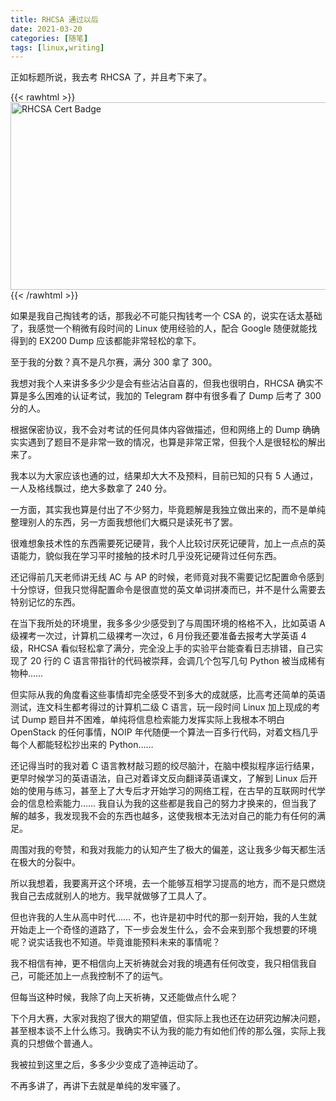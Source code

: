 ```yaml
---
title: RHCSA 通过以后
date: 2021-03-20
categories: [随笔]
tags: [linux,writing]
---
```


正如标题所说，我去考 RHCSA 了，并且考下来了。

{{< rawhtml >}}
<a href="https://rhtapps.redhat.com/certifications/badge/verify/FM4NLCFFOVRSAARC7RFRTV254YAEQU3CUPSQX2KSDXT6RW46LQ3T7ULZ55KZZ56SKO7EQ3ETTLYZQ4U5NQYTCNA62RUWOCM34WWBUYQ="><img src='https://rhtapps.redhat.com/certifications/badge/download/FM4NLCFFOVRSAARC7RFRTV254YAEQU3CUPSQX2KSDXT6RW46LQ3T7ULZ55KZZ56SKO7EQ3ETTLYZQ4U5NQYTCNA62RUWOCM34WWBUYQ=?download' alt='RHCSA Cert Badge' width=600px height=300px></a>
{{< /rawhtml >}}

如果是我自己掏钱考的话，那我必不可能只掏钱考一个 CSA 的，说实在话太基础了，我感觉一个稍微有段时间的 Linux 使用经验的人，配合 Google 随便就能找得到的 EX200 Dump 应该都能非常轻松的拿下。

至于我的分数？真不是凡尔赛，满分 300 拿了 300。

我想对我个人来讲多多少少是会有些沾沾自喜的，但我也很明白，RHCSA 确实不算是多么困难的认证考试，我加的 Telegram 群中有很多看了 Dump 后考了 300 分的人。

根据保密协议，我不会对考试的任何具体内容做描述，但和网络上的 Dump 确确实实遇到了题目不是非常一致的情况，也算是非常正常，但我个人是很轻松的解出来了。

我本以为大家应该也通的过，结果却大大不及预料，目前已知的只有 5 人通过，一人及格线飘过，绝大多数拿了 240 分。

一方面，其实我也算是付出了不少努力，毕竟题解是我独立做出来的，而不是单纯整理别人的东西，另一方面我想他们大概只是读死书了罢。

很难想象技术性的东西需要死记硬背，我个人比较讨厌死记硬背，加上一点点的英语能力，貌似我在学习平时接触的技术时几乎没死记硬背过任何东西。

还记得前几天老师讲无线 AC 与 AP 的时候，老师竟对我不需要记忆配置命令感到十分惊讶，但我只觉得配置命令是很直觉的英文单词拼凑而已，并不是什么需要去特别记忆的东西。

在当下我所处的环境里，我多多少少感受到了与周围环境的格格不入，比如英语 A 级裸考一次过，计算机二级裸考一次过，6 月份我还要准备去报考大学英语 4 级，RHCSA 看似轻松拿了满分，完全没上手的实验平台能查看日志排错，自己实现了 20 行的 C 语言带指针的代码被崇拜，会调几个包写几句 Python 被当成稀有物种…… 

但实际从我的角度看这些事情却完全感受不到多大的成就感，比高考还简单的英语测试，连文科生都考得过的计算机二级 C 语言，玩一段时间 Linux 加上现成的考试 Dump 题目并不困难，单纯将信息检索能力发挥实际上我根本不明白 OpenStack 的任何事情，NOIP 年代随便一个算法一百多行代码，对着文档几乎每个人都能轻松抄出来的 Python……

还记得当时的我对着 C 语言教材敲习题的绞尽脑汁，在脑中模拟程序运行结果，更早时候学习的英语语法，自己对着译文反向翻译英语课文，了解到 Linux 后开始的使用与练习，甚至上了大专后才开始学习的网络工程，在古早的互联网时代学会的信息检索能力…… 我自认为我的这些都是我自己的努力才换来的，但当我了解的越多，我发现我不会的东西也越多，这使我根本无法对自己的能力有任何的满足。

周围对我的夸赞，和我对我能力的认知产生了极大的偏差，这让我多少每天都生活在极大的分裂中。

所以我想着，我要离开这个环境，去一个能够互相学习提高的地方，而不是只燃烧我自己去成就别人的地方。我早就做够了工具人了。

但也许我的人生从高中时代…… 不，也许是初中时代的那一刻开始，我的人生就开始走上一个奇怪的道路了，下一步会发生什么，会不会来到那个我想要的环境呢？说实话我也不知道。毕竟谁能预料未来的事情呢？

我不相信有神，更不相信向上天祈祷就会对我的境遇有任何改变，我只相信我自己，可能还加上一点我控制不了的运气。

但每当这种时候，我除了向上天祈祷，又还能做点什么呢？

下个月大赛，大家对我抱了很大的期望值，但实际上我也还在边研究边解决问题，甚至根本谈不上什么练习。我确实不认为我的能力有如他们传的那么强，实际上我真的只想做个普通人。

我被拉到这里之后，多多少少变成了造神运动了。

不再多讲了，再讲下去就是单纯的发牢骚了。